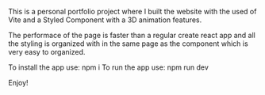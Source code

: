 This is a personal portfolio project where I built the website with the used of Vite and a Styled Component with a 3D animation features.

The performace of the page is faster than a regular create react app and all the styling is organized with in the same page as the component which is very easy to organized.

To install the app use: npm i
To run the app use: npm run dev

Enjoy!
